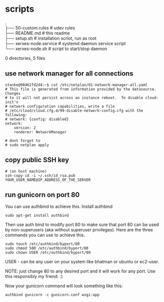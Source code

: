 # scripts

.<br>
├── 50-custom.rules # udev rules<br>
├── README.md # this readme<br>
├── setup.sh # installation scriot, run as root<br>
├── xerxes-node.service # systemd daemon service script<br>
└── xerxes-node.sh # script to start/stop daemon<br>

0 directories, 5 files

## use network manager for all connections
```shell
stanke@98462fd2d4:~$ cat /etc/netplan/01-network-manager-all.yaml 
# This file is generated from information provided by the datasource.  Changes
# to it will not persist across an instance reboot.  To disable cloud-init's
# network configuration capabilities, write a file
# /etc/cloud/cloud.cfg.d/99-disable-network-config.cfg with the following:
# network: {config: disabled}
network:
    version: 2
    renderer: NetworkManager

# dont forget to 
# sudo netplan apply

```

## copy public SSH key 
```shell
# (on host machine)
ssh-copy-id -i ~/.ssh/id_rsa.pub YOUR_USER_NAME@IP_ADDRESS_OF_THE_SERVER
```

## run gunicorn on port 80
You can use authbind to achieve this. Install authbind

`sudo apt-get install authbind`

Then use auth bind to modify port 80 to make sure that port 80 can be used by non-superusers (aka without superuser privileges). Here are the three commands you can use to achieve this.

```shell
sudo touch /etc/authbind/byport/80
sudo chmod 500 /etc/authbind/byport/80
sudo chown USER /etc/authbind/byport/80
```
USER - can be any user on your system like bhatman or ubuntu or ec2-user.

NOTE: just change 80 to any desired port and it will work for any port. Use this responsibly my friend. :)

Now your gunicorn command will look something like this:

`authbind gunicorn -c gunicorn.conf wsgi:app`
